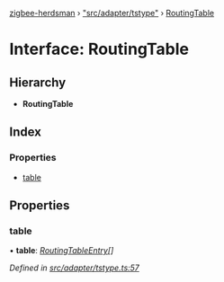 [zigbee-herdsman](../README.md) › ["src/adapter/tstype"](../modules/_src_adapter_tstype_.md) › [RoutingTable](_src_adapter_tstype_.routingtable.md)

# Interface: RoutingTable

## Hierarchy

* **RoutingTable**

## Index

### Properties

* [table](_src_adapter_tstype_.routingtable.md#table)

## Properties

###  table

• **table**: *[RoutingTableEntry](_src_adapter_tstype_.routingtableentry.md)[]*

*Defined in [src/adapter/tstype.ts:57](https://github.com/Koenkk/zigbee-herdsman/blob/master/src/src/adapter/tstype.ts#L57)*

